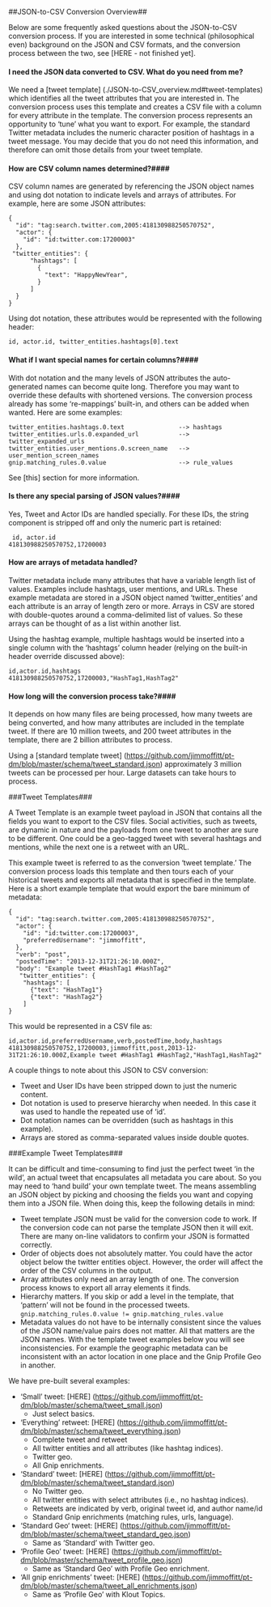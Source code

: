 ##JSON-to-CSV Conversion Overview##

Below are some frequently asked questions about the JSON-to-CSV conversion process. If 
you are interested in some technical (philosophical even) background on the JSON and CSV formats, and the conversion process between the two, see [HERE - not finished yet].  

#### I need the JSON data converted to CSV. What do you need from me? ####
We need a [tweet template] (./JSON-to-CSV_overview.md#tweet-templates) which identifies all the tweet attributes that you are interested in. The conversion process uses this template and creates a CSV file with a column for every attribute in the template. The conversion process represents an opportunity to ‘tune’ what you want to export. For example, the standard Twitter metadata includes the numeric character position of hashtags in a tweet message. You may decide that you do not need this information, and therefore can omit those details from your tweet template.

#### How are CSV column names determined?####

CSV column names are generated by referencing the JSON object names and using dot notation to indicate levels and arrays of attributes. For example, here are some JSON attributes:   

```
{
  "id": "tag:search.twitter.com,2005:418130988250570752",
  "actor": {
    "id": "id:twitter.com:17200003"
  },
 "twitter_entities": {
      "hashtags": [
        {
          "text": "HappyNewYear",
        }
      ]
  }
}
```

Using dot notation, these attributes would be represented with the following header:

```
id, actor.id, twitter_entities.hashtags[0].text
```

#### What if I want special names for certain columns?####
With dot notation and the many levels of JSON attributes the auto-generated names can become quite long.  Therefore you may want to override these defaults with shortened versions. The conversion process already has some ‘re-mappings’ built-in, and others can be added when wanted.  Here are some examples:

```
twitter_entities.hashtags.0.text               --> hashtags
twitter_entities.urls.0.expanded_url           --> twitter_expanded_urls
twitter_entities.user_mentions.0.screen_name   --> user_mention_screen_names
gnip.matching_rules.0.value                    --> rule_values
```

See [this] section for more information.


#### Is there any special parsing of JSON values?####
Yes, Tweet and Actor IDs are handled specially. For these IDs, the string component is stripped off and only the numeric part is retained:

```
 id, actor.id
418130988250570752,17200003
```


#### How are arrays of metadata handled? ####

Twitter metadata include many attributes that have a variable length list of values. Examples include hashtags, user mentions, and URLs. These example metadata are stored in a JSON object named ‘twitter_entities’ and each attribute is an array of length zero or more.  Arrays in CSV are stored with double-quotes around a comma-delimited list of values. So these arrays can be thought of as a list within another list.  

Using the hashtag example, multiple hashtags would be inserted into a single column with the ‘hashtags’ column header (relying on the built-in header override discussed above):

```
id,actor.id,hashtags
418130988250570752,17200003,"HashTag1,HashTag2"
```

#### How long will the conversion process take?####
It depends on how many files are being processed, how many tweets are being converted, and how many attributes are included in the template tweet. If there are 10 million tweets, and 200 tweet attributes in the template, there are 2 billion attributes to process.

Using a [standard template tweet] (https://github.com/jimmoffitt/pt-dm/blob/master/schema/tweet_standard.json) approximately 3 million tweets can be processed per hour. Large datasets can take hours to process. 


###Tweet Templates###

A Tweet Template is an example tweet payload in JSON that contains all the fields you want to export to the CSV files. Social activities, such as tweets, are dynamic in nature and the payloads from one tweet to another are sure to be different. One could be a geo-tagged tweet with several hashtags and mentions, while the next one is a retweet with an URL.  

This example tweet is referred to as the conversion ‘tweet template.’ The conversion process loads this template and then tours each of your historical tweets and exports all metadata that is specified in the template. Here is a short example template that would export the bare minimum of metadata:

```
{
  "id": "tag:search.twitter.com,2005:418130988250570752",
  "actor": {
    "id": "id:twitter.com:17200003",
    "preferredUsername": "jimmoffitt",
  },
  "verb": "post",
  "postedTime": "2013-12-31T21:26:10.000Z",
  "body": "Example tweet #HashTag1 #HashTag2"
   "twitter_entities": {
    "hashtags": [
      {"text": "HashTag1"}
      {"text": "HashTag2"}
    ]
}
```

This would be represented in a CSV file as:

```
id,actor.id,preferredUsername,verb,postedTime,body,hashtags
418130988250570752,17200003,jimmoffitt,post,2013-12-31T21:26:10.000Z,Example tweet #HashTag1 #HashTag2,"HashTag1,HashTag2"
```

A couple things to note about this JSON to CSV conversion:

+ Tweet and User IDs have been stripped down to just the numeric content.
+ Dot notation is used to preserve hierarchy when needed. In this case it was used to handle the repeated use of ‘id’. 
+ Dot notation names can be overridden (such as hashtags in this example).
+ Arrays are stored as comma-separated values inside double quotes.


###Example Tweet Templates###

It can be difficult and time-consuming to find just the perfect tweet ‘in the wild’, an actual tweet that encapsulates all metadata you care about. So you may need to ‘hand build’ your own template tweet. The means assembling an JSON object by picking and choosing the fields you want and copying them into a JSON file. When doing this, keep the following details in mind:

+ Tweet template JSON must be valid for the conversion code to work. If the conversion code can not parse the template JSON then it will exit. There are many on-line validators to confirm your JSON is formatted correctly.
+ Order of objects does not absolutely matter.  You could have the actor object below the twitter entities object. However, the order will affect the order of the CSV columns in the output.
+ Array attributes only need an array length of one. The conversion process knows to export all array elements it finds.
+ Hierarchy matters. If you skip or add a level in the template, that ‘pattern’ will not be found in the processed tweets. ``` gnip.matching_rules.0.value != gnip.matching_rules.value ``` 
+ Metadata values do not have to be internally consistent since the values of the JSON name/value pairs does not matter. All that matters are the JSON names. With the template tweet examples below you will see inconsistencies. For example the geographic metadata can be inconsistent with an actor location in one place and the Gnip Profile Geo in another. 

We have pre-built several examples:
+ ‘Small’ tweet: [HERE] (https://github.com/jimmoffitt/pt-dm/blob/master/schema/tweet_small.json)
     + Just select basics.
+ ‘Everything’ retweet: [HERE] (https://github.com/jimmoffitt/pt-dm/blob/master/schema/tweet_everything.json)  
     + Complete tweet and retweet 
     + All twitter entities and all attributes (like hashtag indices). 
     + Twitter geo.
     + All Gnip enrichments. 
+ ‘Standard’ tweet: [HERE] (https://github.com/jimmoffitt/pt-dm/blob/master/schema/tweet_standard.json) 
     + No Twitter geo.
     + All twitter entities with select attributes (i.e., no hashtag indices). 
     + Retweets are indicated by verb, original tweet id, and author name/id
     + Standard Gnip enrichments (matching rules, urls, language).
+ ‘Standard Geo‘ tweet: [HERE] (https://github.com/jimmoffitt/pt-dm/blob/master/schema/tweet_standard_geo.json) 
     + Same as ‘Standard’ with Twitter geo.
+ ‘Profile Geo’ tweet: [HERE] (https://github.com/jimmoffitt/pt-dm/blob/master/schema/tweet_profile_geo.json) 
     + Same as ‘Standard Geo’ with Profile Geo enrichment.
+ ‘All gnip enrichments’ tweet: [HERE] (https://github.com/jimmoffitt/pt-dm/blob/master/schema/tweet_all_enrichments.json) 
     + Same as ‘Profile Geo’ with Klout Topics.



